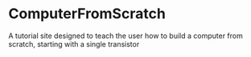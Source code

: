 # ComputerFromScratch
A tutorial site designed to teach the user how to build a computer from scratch, starting with a single transistor

